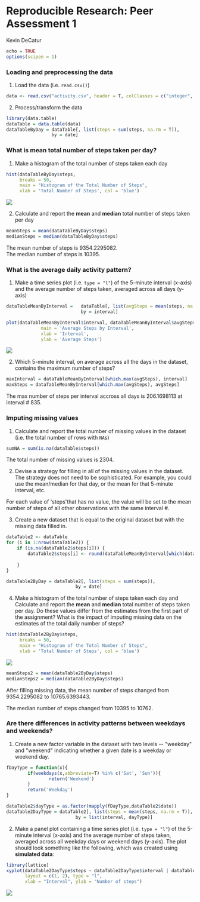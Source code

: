 # Reproducible Research: Peer Assessment 1
Kevin DeCatur  

```r
echo = TRUE 
options(scipen = 1)
```

### Loading and preprocessing the data

1. Load the data (i.e. `read.csv()`)


```r
data <- read.csv("activity.csv", header = T, colClasses = c("integer", "Date", "factor"))
```

2. Process/transform the data


```r
library(data.table)
dataTable = data.table(data)
dataTableByDay = dataTable[, list(steps = sum(steps, na.rm = T)), 
                 by = date]
```

### What is mean total number of steps taken per day?

1. Make a histogram of the total number of steps taken each day


```r
hist(dataTableByDay$steps, 
     breaks = 50,
     main = "Histogram of the Total Number of Steps",
     xlab = 'Total Number of Steps', col = 'blue')
```

![](PA1_template_files/figure-html/unnamed-chunk-4-1.png) 

2. Calculate and report the **mean** and **median** total number of steps taken per day


```r
meanSteps = mean(dataTableByDay$steps)
medianSteps = median(dataTableByDay$steps)
```
  
  
The mean number of steps is 9354.2295082.  
The median number of steps is 10395.

### What is the average daily activity pattern?

1. Make a time series plot (i.e. `type = "l"`) of the 5-minute interval (x-axis) and the average number of steps taken, averaged across all days (y-axis)


```r
dataTableMeanByInterval =   dataTable[, list(avgSteps = mean(steps, na.rm = T)), 
                            by = interval]

plot(dataTableMeanByInterval$interval, dataTableMeanByInterval$avgSteps, type = 'l',
             main = 'Average Steps by Interval',
             xlab = 'Interval',
             ylab = 'Average Steps')
```

![](PA1_template_files/figure-html/unnamed-chunk-6-1.png) 

2. Which 5-minute interval, on average across all the days in the dataset, contains the maximum number of steps?


```r
maxInterval = dataTableMeanByInterval[which.max(avgSteps), interval]
maxSteps = dataTableMeanByInterval[which.max(avgSteps), avgSteps]
```
  
  
The max number of steps per interval accross all days is 206.1698113 at interval # 835.    
 
   
### Imputing missing values

1. Calculate and report the total number of missing values in the dataset (i.e. the total number of rows with `NA`s)


```r
sumNA = sum(is.na(dataTable$steps))
```

The total number of missing values is 2304.  
  
  
2. Devise a strategy for filling in all of the missing values in the dataset. The strategy does not need to be sophisticated. For example, you could use the mean/median for that day, or the mean for that 5-minute interval, etc.

For each value of 'steps'that has no value, the value will be set to the mean number of steps of all other observations with the same interval #.


3. Create a new dataset that is equal to the original dataset but with the missing data filled in.



```r
dataTable2 <- dataTable 
for (i in 1:nrow(dataTable2)) {
    if (is.na(dataTable2$steps[i])) {
        dataTable2$steps[i] <- round(dataTableMeanByInterval[which(dataTable2$interval[i] == dataTableMeanByInterval$interval), ]$avgSteps)
     
    }
}

dataTable2ByDay = dataTable2[, list(steps = sum(steps)), 
                          by = date]
```

4. Make a histogram of the total number of steps taken each day and Calculate and report the **mean** and **median** total number of steps taken per day. Do these values differ from the estimates from the first part of the assignment? What is the impact of imputing missing data on the estimates of the total daily number of steps?


```r
hist(dataTable2ByDay$steps, 
     breaks = 50,
     main = "Histogram of the Total Number of Steps",
     xlab = 'Total Number of Steps', col = 'blue')
```

![](PA1_template_files/figure-html/unnamed-chunk-10-1.png) 



```r
meanSteps2 = mean(dataTable2ByDay$steps)
medianSteps2 = median(dataTable2ByDay$steps)
```
  
After filling missing data, the mean number of steps changed from 9354.2295082 to  10765.6393443.      

The median number of steps changed from 10395 to 10762.  
  
  
      
### Are there differences in activity patterns between weekdays and weekends?

1. Create a new factor variable in the dataset with two levels -- "weekday" and "weekend" indicating whether a given date is a weekday or weekend day.


```r
fDayType = function(x){
        if(weekdays(x,abbreviate=T) %in% c('Sat', 'Sun')){
                return('Weekend')
        }
        return('Weekday')
}

dataTable2$dayType = as.factor(mapply(fDayType,dataTable2$date))
dataTable2DayType = dataTable2[, list(steps = mean(steps, na.rm = T)), 
                          by = list(interval, dayType)]
```




2. Make a panel plot containing a time series plot (i.e. `type = "l"`) of the 5-minute interval (x-axis) and the average number of steps taken, averaged across all weekday days or weekend days (y-axis). The plot should look something like the following, which was created using **simulated data**:


```r
library(lattice)
xyplot(dataTable2DayType$steps ~ dataTable2DayType$interval | dataTable2DayType$dayType, 
       layout = c(1, 2), type = "l", 
       xlab = "Interval", ylab = "Number of steps")
```

![](PA1_template_files/figure-html/unnamed-chunk-13-1.png) 

